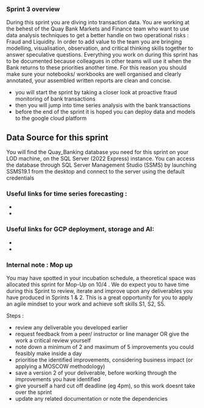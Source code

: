 ### Sprint 3 overview 

During this sprint you are diving into transaction data. You are working at the behest of the Quay Bank Markets and Finance team who want to use data analysis techniques to get a better handle on two operational risks : Fraud and Liquidity.
In order to add value to the team you are bringing modelling, visualisation, observation, and critical thinking skills together to answer speculative questions. 
Everything you work on during this sprint has to be documented because colleagues in other teams will use it when the Bank returns to these priorities another time. For this reason you should make sure your notebooks/ workbooks are well organised and clearly annotated, your assembled written reports are clean and concise. 

- you will start the sprint by taking a closer look at proactive fraud monitoring of bank transactions 
- then you will jump into time series analysis with the bank transactions
- before the end of the sprint it is hoped you can deploy data and models to the google cloud platform

## Data Source for this sprint 

You will find the Quay_Banking database you need for this sprint on your LOD machine, on the SQL Server (2022 Express) instance. 
You can access the database through SQL Server Management Studio (SSMS) by launching SSMS19.1 from the desktop and connect to the server using the default credentials

### Useful links for time series forecasting : 
-  
-  

### Useful links for GCP deployment, storage and AI: 
- 
- 


### Internal note : Mop up 

You may have spotted in your incubation schedule, a theoretical space was allocated this sprint for Mop-Up on 10/4 . 
We do expect you to have time during this Sprint to review, iterate and improve upon any deliverables you have produced in Sprints 1 & 2. 
This is a great opportunity for you to apply an agile mindset to your work and achieve soft skills S1, S2, S5.  

Steps : 
- review any deliverable you developed earlier 
- request feedback from a peer/ instructor or line manager OR give the work a critical review yourself 
- note down a minimum of 2 and maximum of 5 improvements you could feasibly make inside a day 
- prioritise the identified improvements, considering business impact (or applying a MOSCOW methodology) 
- save a version 2 of your deliverable, before working through the improvements you have identified
- give yourself a hard cut off deadline (eg 4pm), so this work doesnt take over the sprint
- update any related documentation or note the dependencies 


